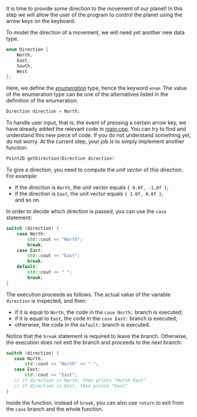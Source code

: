 It is time to provide some direction to the movement of our planet! 
In this step we will allow the user of the program to control the planet 
using the arrow keys on the keyboard.    

To model the direction of a movement, we will need yet another new data type.

```c++
enum Direction {
    North,
    East,
    South,
    West
};
```

Here, we define the 
[_enumeration_](https://en.cppreference.com/w/cpp/language/enum) 
type, hence the keyword `enum`. 
The value of the enumeration type can be one of the alternatives 
listed in the definition of the enumeration.

```c++
Direction direction = North;
```

To handle user input, that is, the event of pressing a certain arrow key, 
we have already added the relevant code in [main.cpp](course://WarmUp/MovingOn/GivingDirection/src/main.cpp).
You can try to find and understand this new piece of code. 
If you do not understand something yet, do not worry.
At the current step, your job is to simply implement another function: 

```c++
Point2D getDirection(Direction direction)
``` 

To give a direction, you need to compute the _unit vector_ of this direction.
For example: 
* if the direction is `North`, the unit vector equals `{ 0.0f, -1.0f }`;
* if the direction is `East`, the unit vector equals `{ 1.0f, 0.0f }`;  
and so on. 

In order to decide which direction is passed, you can use the `case` statement:

```c++
switch (direction) {
    case North:
        std::cout << "North";
        break;
    case East:
        std::cout << "East";
        break;
    default:
        std::cout << " ";
        break; 
}
```  

The execution proceeds as follows. 
The actual value of the variable `direction` is inspected, and then: 
* if it is equal to `North`, the code in the `case North:` branch is executed; 
* if it is equal to `East`, the code in the `case East:` branch is executed;
* otherwise, the code in the `default:` branch is executed.

Notice that the `break` statement is required to leave the branch. 
Otherwise, the execution does not exit the branch and proceeds to the next branch:

 ```c++
switch (direction) {
    case North:
        std::cout << "North" << " ";
    case East:
        std::cout << "East";
    // if direction is North, then prints "North East"
    // if direction is East, then prints "East"
}
```

Inside the function, instead of `break`, you can also use `return` to exit 
from the `case` branch and the whole function.
